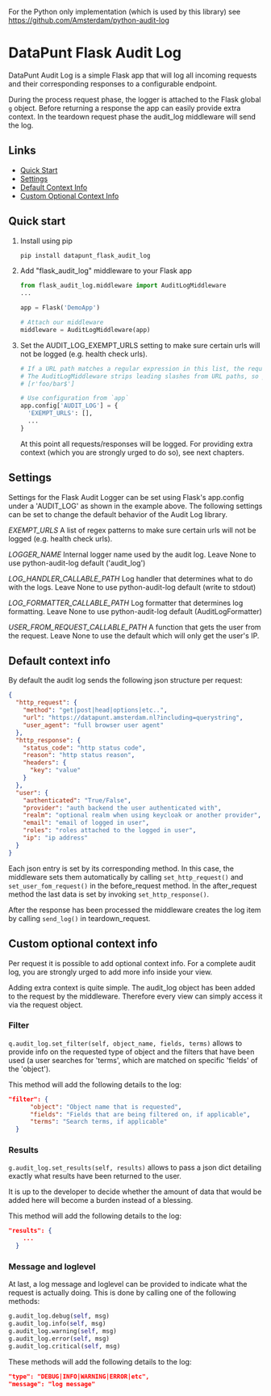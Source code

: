 
For the Python only implementation (which is used by this library) see https://github.com/Amsterdam/python-audit-log


# DataPunt Flask Audit Log

DataPunt Audit Log is a simple Flask app that will log all incoming requests
and their corresponding responses to a configurable endpoint.

During the process request phase, the logger is attached to the Flask global `g`
object. Before returning a response the app can easily provide extra context.
In the teardown request phase the audit_log middleware will send the log.


## Links
- [Quick Start](#quick-start)
- [Settings](#settings)
- [Default Context Info](#default-context-info)
- [Custom Optional Context Info](#custom-optional-context-info)


## Quick start

1. Install using pip

    ```bash
    pip install datapunt_flask_audit_log
    ```
   
2. Add "flask_audit_log" middleware to your Flask app

    ```python
    from flask_audit_log.middleware import AuditLogMiddleware
    ...
    
    app = Flask('DemoApp')

    # Attach our middleware
    middleware = AuditLogMiddleware(app)
    ```

3. Set the AUDIT_LOG_EXEMPT_URLS setting to make sure certain urls will not be logged
(e.g. health check urls).

    ```python
    # If a URL path matches a regular expression in this list, the request will not be redirected to HTTPS.
    # The AuditLogMiddleware strips leading slashes from URL paths, so patterns shouldn’t include them, e.g.
    # [r'foo/bar$']

    # Use configuration from `app`
    app.config['AUDIT_LOG'] = {
      'EXEMPT_URLS': [],
      ...
    }
    ```

    At this point all requests/responses will be logged. For providing extra context
    (which you are strongly urged to do so), see next chapters.


## Settings

Settings for the Flask Audit Logger can be set using Flask's app.config under a 'AUDIT_LOG' as shown in the example
above. The following settings can be set to change the default behavior of the Audit Log library.

*EXEMPT_URLS*
A list of regex patterns to make sure certain urls will not be logged (e.g. health check urls).

*LOGGER_NAME*
Internal logger name used by the audit log. Leave None to use python-audit-log default ('audit_log')

*LOG_HANDLER_CALLABLE_PATH*
Log handler that determines what to do with the logs. Leave None to use python-audit-log default (write to stdout)

*LOG_FORMATTER_CALLABLE_PATH*
Log formatter that determines log formatting. Leave None to use python-audit-log default (AuditLogFormatter)

*USER_FROM_REQUEST_CALLABLE_PATH*
A function that gets the user from the request. Leave None to use the default which will only get the user's IP.


## Default context info

By default the audit log sends the following json structure per request:

```json
{
  "http_request": {
    "method": "get|post|head|options|etc..",
    "url": "https://datapunt.amsterdam.nl?including=querystring",
    "user_agent": "full browser user agent"
  },
  "http_response": {
    "status_code": "http status code",
    "reason": "http status reason",
    "headers": {
      "key": "value"
    }
  },
  "user": {
    "authenticated": "True/False",
    "provider": "auth backend the user authenticated with",
    "realm": "optional realm when using keycloak or another provider",
    "email": "email of logged in user",
    "roles": "roles attached to the logged in user",
    "ip": "ip address"
  }
}
```
    
Each json entry is set by its corresponding method. In this case,
the middleware sets them automatically by calling
`set_http_request()` and `set_user_fom_request()`
in the before_request method. In the after_request method the
last data is set by invoking `set_http_response()`.

After the response has been processed the middleware creates the
log item by calling `send_log()` in teardown_request.
    
## Custom optional context info

Per request it is possible to add optional context info. For a complete
audit log, you are strongly urged to add more info inside your view.

Adding extra context is quite simple. The audit_log object has been added
to the request by the middleware. Therefore every view can simply access
it via the request object.

### Filter
`q.audit_log.set_filter(self, object_name, fields, terms)` allows to provide
info on the requested type of object and the filters that have been used
(a user searches for 'terms', which are matched on specific 'fields' of the
'object').

This method will add the following details to the log:

```json
"filter": {
      "object": "Object name that is requested",
      "fields": "Fields that are being filtered on, if applicable",
      "terms": "Search terms, if applicable"
  }
```

### Results
`g.audit_log.set_results(self, results)` allows to pass a json dict
detailing exactly what results have been returned to the user.

It is up to the developer to decide whether the amount of
data that would be added here will become a burden instead
of a blessing.

This method will add the following details to the log:

```json
"results": {
    ...
  }
```

### Message and loglevel
At last, a log message and loglevel can be provided to indicate
what the request is actually doing. This is done by calling
one of the following methods:

```python
g.audit_log.debug(self, msg)
g.audit_log.info(self, msg)
g.audit_log.warning(self, msg)
g.audit_log.error(self, msg)
g.audit_log.critical(self, msg)
```
    
These methods will add the following details to the log:

```json
"type": "DEBUG|INFO|WARNING|ERROR|etc",
"message": "log message"
```
